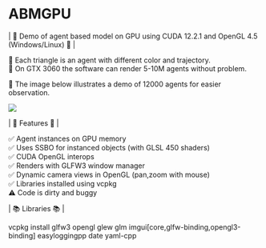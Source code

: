 # ABMGPU
| :tada: Demo of agent based model on GPU using CUDA 12.2.1 and OpenGL 4.5 (Windows/Linux) :tada: |

:dart: Each triangle is an agent with different color and trajectory.\
:dart: On GTX 3060 the software can render 5-10M agents without problem.

:flower_playing_cards: The image below illustrates a demo of 12000 agents for easier observation.

![](https://github.com/KienTTran/ABMGPU/blob/master/ABMGPU.gif)

| :gem: Features :gem: |

:white_check_mark: Agent instances on GPU memory\
:white_check_mark: Uses SSBO for instanced objects (with GLSL 450 shaders)\
:white_check_mark: CUDA OpenGL interops\
:white_check_mark: Renders with GLFW3 window manager\
:white_check_mark: Dynamic camera views in OpenGL (pan,zoom with mouse)\
:white_check_mark: Libraries installed using vcpkg\
:warning: Code is dirty and buggy
   
| :books: Libraries :books: |

vcpkg install glfw3 opengl glew glm imgui[core,glfw-binding,opengl3-binding] easyloggingpp date yaml-cpp



